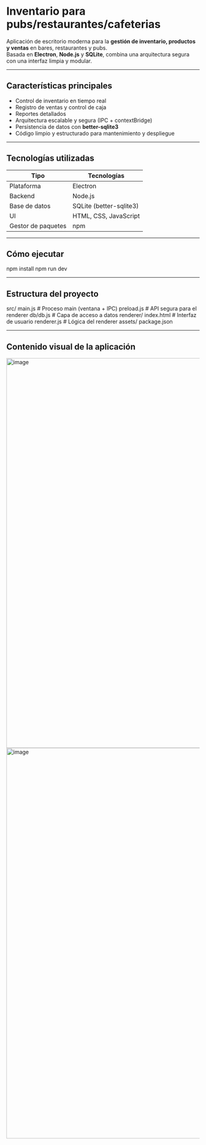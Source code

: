 #  Inventario para pubs/restaurantes/cafeterias

Aplicación de escritorio moderna para la **gestión de inventario, productos y ventas** en bares, restaurantes y pubs.  
Basada en **Electron**, **Node.js** y **SQLite**, combina una arquitectura segura con una interfaz limpia y modular.

---

## Características principales

- Control de inventario en tiempo real  
- Registro de ventas y control de caja  
- Reportes detallados  
- Arquitectura escalable y segura (IPC + contextBridge)  
- Persistencia de datos con **better-sqlite3**  
- Código limpio y estructurado para mantenimiento y despliegue

---

## Tecnologías utilizadas

| Tipo | Tecnologías |
|------|--------------|
| Plataforma | Electron |
| Backend | Node.js |
| Base de datos | SQLite (better-sqlite3) |
| UI | HTML, CSS, JavaScript |
| Gestor de paquetes | npm |

---

## Cómo ejecutar
npm install
npm run dev

---

## Estructura del proyecto

src/
  main.js        # Proceso main (ventana + IPC)
  preload.js     # API segura para el renderer
  db/db.js       # Capa de acceso a datos
  renderer/
    index.html   # Interfaz de usuario
    renderer.js  # Lógica del renderer
assets/
package.json

---

## Contenido visual de la aplicación
<img width="1917" height="1017" alt="image" src="https://github.com/user-attachments/assets/c5579b62-8526-4816-b80b-7ba3d4dd2a4f" />
<img width="1917" height="1019" alt="image" src="https://github.com/user-attachments/assets/67248fab-6e7b-4d77-98b5-6a7c2c21c344" />

